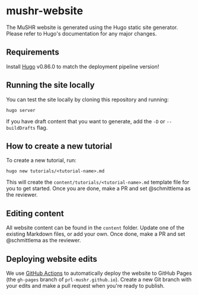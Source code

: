 # mushr-website

The MuSHR website is generated using the Hugo static site generator. Please
refer to Hugo's documentation for any major changes. 

## Requirements

Install [Hugo](https://gohugo.io/getting-started/installing/) v0.86.0 to match
the deployment pipeline version!

## Running the site locally

You can test the site locally by cloning this repository and running:

`hugo server`

If you have draft content that you want to generate,
add the `-D` or `--buildDrafts` flag.

## How to create a new tutorial 

To create a new tutorial, run:  

`hugo new tutorials/<tutorial-name>.md`  

This will create the `content/tutorials/<tutorial-name>.md` template file for
you to get started. Once you are done, make a PR and set @schmittlema as the
reviewer.

## Editing content

All website content can be found in the `content` folder. Update one of the
existing Markdown files, or add your own. Once done, make a PR and set
@schmittlema as the reviewer.

## Deploying website edits

We use [GitHub Actions](.github/workflows/pages.yaml) to automatically deploy
the website to GitHub Pages (the `gh-pages` branch of `prl-mushr.github.io`).
Create a new Git branch with your edits and make a pull request when you're
ready to publish.

